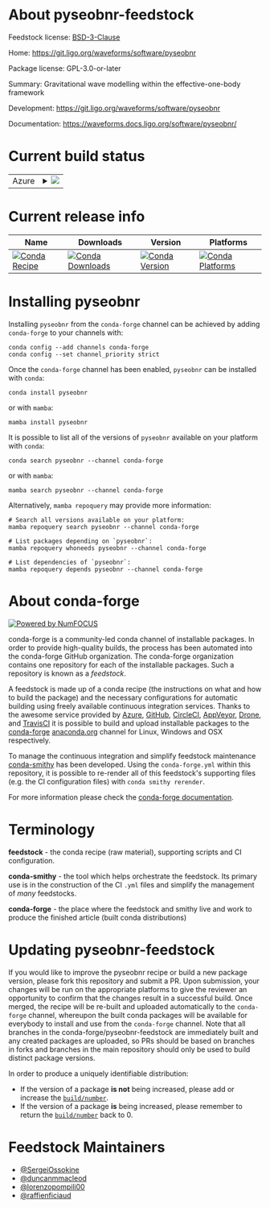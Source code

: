 About pyseobnr-feedstock
========================

Feedstock license: [BSD-3-Clause](https://github.com/conda-forge/pyseobnr-feedstock/blob/main/LICENSE.txt)

Home: https://git.ligo.org/waveforms/software/pyseobnr

Package license: GPL-3.0-or-later

Summary: Gravitational wave modelling within the effective-one-body framework

Development: https://git.ligo.org/waveforms/software/pyseobnr

Documentation: https://waveforms.docs.ligo.org/software/pyseobnr/

Current build status
====================


<table>
    
  <tr>
    <td>Azure</td>
    <td>
      <details>
        <summary>
          <a href="https://dev.azure.com/conda-forge/feedstock-builds/_build/latest?definitionId=19091&branchName=main">
            <img src="https://dev.azure.com/conda-forge/feedstock-builds/_apis/build/status/pyseobnr-feedstock?branchName=main">
          </a>
        </summary>
        <table>
          <thead><tr><th>Variant</th><th>Status</th></tr></thead>
          <tbody><tr>
              <td>linux_64_numpy1.22python3.10.____cpython</td>
              <td>
                <a href="https://dev.azure.com/conda-forge/feedstock-builds/_build/latest?definitionId=19091&branchName=main">
                  <img src="https://dev.azure.com/conda-forge/feedstock-builds/_apis/build/status/pyseobnr-feedstock?branchName=main&jobName=linux&configuration=linux%20linux_64_numpy1.22python3.10.____cpython" alt="variant">
                </a>
              </td>
            </tr><tr>
              <td>linux_64_numpy1.22python3.9.____cpython</td>
              <td>
                <a href="https://dev.azure.com/conda-forge/feedstock-builds/_build/latest?definitionId=19091&branchName=main">
                  <img src="https://dev.azure.com/conda-forge/feedstock-builds/_apis/build/status/pyseobnr-feedstock?branchName=main&jobName=linux&configuration=linux%20linux_64_numpy1.22python3.9.____cpython" alt="variant">
                </a>
              </td>
            </tr><tr>
              <td>linux_64_numpy1.23python3.11.____cpython</td>
              <td>
                <a href="https://dev.azure.com/conda-forge/feedstock-builds/_build/latest?definitionId=19091&branchName=main">
                  <img src="https://dev.azure.com/conda-forge/feedstock-builds/_apis/build/status/pyseobnr-feedstock?branchName=main&jobName=linux&configuration=linux%20linux_64_numpy1.23python3.11.____cpython" alt="variant">
                </a>
              </td>
            </tr><tr>
              <td>linux_64_numpy1.26python3.12.____cpython</td>
              <td>
                <a href="https://dev.azure.com/conda-forge/feedstock-builds/_build/latest?definitionId=19091&branchName=main">
                  <img src="https://dev.azure.com/conda-forge/feedstock-builds/_apis/build/status/pyseobnr-feedstock?branchName=main&jobName=linux&configuration=linux%20linux_64_numpy1.26python3.12.____cpython" alt="variant">
                </a>
              </td>
            </tr><tr>
              <td>osx_64_numpy1.22python3.10.____cpython</td>
              <td>
                <a href="https://dev.azure.com/conda-forge/feedstock-builds/_build/latest?definitionId=19091&branchName=main">
                  <img src="https://dev.azure.com/conda-forge/feedstock-builds/_apis/build/status/pyseobnr-feedstock?branchName=main&jobName=osx&configuration=osx%20osx_64_numpy1.22python3.10.____cpython" alt="variant">
                </a>
              </td>
            </tr><tr>
              <td>osx_64_numpy1.22python3.9.____cpython</td>
              <td>
                <a href="https://dev.azure.com/conda-forge/feedstock-builds/_build/latest?definitionId=19091&branchName=main">
                  <img src="https://dev.azure.com/conda-forge/feedstock-builds/_apis/build/status/pyseobnr-feedstock?branchName=main&jobName=osx&configuration=osx%20osx_64_numpy1.22python3.9.____cpython" alt="variant">
                </a>
              </td>
            </tr><tr>
              <td>osx_64_numpy1.23python3.11.____cpython</td>
              <td>
                <a href="https://dev.azure.com/conda-forge/feedstock-builds/_build/latest?definitionId=19091&branchName=main">
                  <img src="https://dev.azure.com/conda-forge/feedstock-builds/_apis/build/status/pyseobnr-feedstock?branchName=main&jobName=osx&configuration=osx%20osx_64_numpy1.23python3.11.____cpython" alt="variant">
                </a>
              </td>
            </tr><tr>
              <td>osx_64_numpy1.26python3.12.____cpython</td>
              <td>
                <a href="https://dev.azure.com/conda-forge/feedstock-builds/_build/latest?definitionId=19091&branchName=main">
                  <img src="https://dev.azure.com/conda-forge/feedstock-builds/_apis/build/status/pyseobnr-feedstock?branchName=main&jobName=osx&configuration=osx%20osx_64_numpy1.26python3.12.____cpython" alt="variant">
                </a>
              </td>
            </tr><tr>
              <td>osx_arm64_numpy1.22python3.10.____cpython</td>
              <td>
                <a href="https://dev.azure.com/conda-forge/feedstock-builds/_build/latest?definitionId=19091&branchName=main">
                  <img src="https://dev.azure.com/conda-forge/feedstock-builds/_apis/build/status/pyseobnr-feedstock?branchName=main&jobName=osx&configuration=osx%20osx_arm64_numpy1.22python3.10.____cpython" alt="variant">
                </a>
              </td>
            </tr><tr>
              <td>osx_arm64_numpy1.22python3.9.____cpython</td>
              <td>
                <a href="https://dev.azure.com/conda-forge/feedstock-builds/_build/latest?definitionId=19091&branchName=main">
                  <img src="https://dev.azure.com/conda-forge/feedstock-builds/_apis/build/status/pyseobnr-feedstock?branchName=main&jobName=osx&configuration=osx%20osx_arm64_numpy1.22python3.9.____cpython" alt="variant">
                </a>
              </td>
            </tr><tr>
              <td>osx_arm64_numpy1.23python3.11.____cpython</td>
              <td>
                <a href="https://dev.azure.com/conda-forge/feedstock-builds/_build/latest?definitionId=19091&branchName=main">
                  <img src="https://dev.azure.com/conda-forge/feedstock-builds/_apis/build/status/pyseobnr-feedstock?branchName=main&jobName=osx&configuration=osx%20osx_arm64_numpy1.23python3.11.____cpython" alt="variant">
                </a>
              </td>
            </tr><tr>
              <td>osx_arm64_numpy1.26python3.12.____cpython</td>
              <td>
                <a href="https://dev.azure.com/conda-forge/feedstock-builds/_build/latest?definitionId=19091&branchName=main">
                  <img src="https://dev.azure.com/conda-forge/feedstock-builds/_apis/build/status/pyseobnr-feedstock?branchName=main&jobName=osx&configuration=osx%20osx_arm64_numpy1.26python3.12.____cpython" alt="variant">
                </a>
              </td>
            </tr>
          </tbody>
        </table>
      </details>
    </td>
  </tr>
</table>

Current release info
====================

| Name | Downloads | Version | Platforms |
| --- | --- | --- | --- |
| [![Conda Recipe](https://img.shields.io/badge/recipe-pyseobnr-green.svg)](https://anaconda.org/conda-forge/pyseobnr) | [![Conda Downloads](https://img.shields.io/conda/dn/conda-forge/pyseobnr.svg)](https://anaconda.org/conda-forge/pyseobnr) | [![Conda Version](https://img.shields.io/conda/vn/conda-forge/pyseobnr.svg)](https://anaconda.org/conda-forge/pyseobnr) | [![Conda Platforms](https://img.shields.io/conda/pn/conda-forge/pyseobnr.svg)](https://anaconda.org/conda-forge/pyseobnr) |

Installing pyseobnr
===================

Installing `pyseobnr` from the `conda-forge` channel can be achieved by adding `conda-forge` to your channels with:

```
conda config --add channels conda-forge
conda config --set channel_priority strict
```

Once the `conda-forge` channel has been enabled, `pyseobnr` can be installed with `conda`:

```
conda install pyseobnr
```

or with `mamba`:

```
mamba install pyseobnr
```

It is possible to list all of the versions of `pyseobnr` available on your platform with `conda`:

```
conda search pyseobnr --channel conda-forge
```

or with `mamba`:

```
mamba search pyseobnr --channel conda-forge
```

Alternatively, `mamba repoquery` may provide more information:

```
# Search all versions available on your platform:
mamba repoquery search pyseobnr --channel conda-forge

# List packages depending on `pyseobnr`:
mamba repoquery whoneeds pyseobnr --channel conda-forge

# List dependencies of `pyseobnr`:
mamba repoquery depends pyseobnr --channel conda-forge
```


About conda-forge
=================

[![Powered by
NumFOCUS](https://img.shields.io/badge/powered%20by-NumFOCUS-orange.svg?style=flat&colorA=E1523D&colorB=007D8A)](https://numfocus.org)

conda-forge is a community-led conda channel of installable packages.
In order to provide high-quality builds, the process has been automated into the
conda-forge GitHub organization. The conda-forge organization contains one repository
for each of the installable packages. Such a repository is known as a *feedstock*.

A feedstock is made up of a conda recipe (the instructions on what and how to build
the package) and the necessary configurations for automatic building using freely
available continuous integration services. Thanks to the awesome service provided by
[Azure](https://azure.microsoft.com/en-us/services/devops/), [GitHub](https://github.com/),
[CircleCI](https://circleci.com/), [AppVeyor](https://www.appveyor.com/),
[Drone](https://cloud.drone.io/welcome), and [TravisCI](https://travis-ci.com/)
it is possible to build and upload installable packages to the
[conda-forge](https://anaconda.org/conda-forge) [anaconda.org](https://anaconda.org/)
channel for Linux, Windows and OSX respectively.

To manage the continuous integration and simplify feedstock maintenance
[conda-smithy](https://github.com/conda-forge/conda-smithy) has been developed.
Using the ``conda-forge.yml`` within this repository, it is possible to re-render all of
this feedstock's supporting files (e.g. the CI configuration files) with ``conda smithy rerender``.

For more information please check the [conda-forge documentation](https://conda-forge.org/docs/).

Terminology
===========

**feedstock** - the conda recipe (raw material), supporting scripts and CI configuration.

**conda-smithy** - the tool which helps orchestrate the feedstock.
                   Its primary use is in the construction of the CI ``.yml`` files
                   and simplify the management of *many* feedstocks.

**conda-forge** - the place where the feedstock and smithy live and work to
                  produce the finished article (built conda distributions)


Updating pyseobnr-feedstock
===========================

If you would like to improve the pyseobnr recipe or build a new
package version, please fork this repository and submit a PR. Upon submission,
your changes will be run on the appropriate platforms to give the reviewer an
opportunity to confirm that the changes result in a successful build. Once
merged, the recipe will be re-built and uploaded automatically to the
`conda-forge` channel, whereupon the built conda packages will be available for
everybody to install and use from the `conda-forge` channel.
Note that all branches in the conda-forge/pyseobnr-feedstock are
immediately built and any created packages are uploaded, so PRs should be based
on branches in forks and branches in the main repository should only be used to
build distinct package versions.

In order to produce a uniquely identifiable distribution:
 * If the version of a package **is not** being increased, please add or increase
   the [``build/number``](https://docs.conda.io/projects/conda-build/en/latest/resources/define-metadata.html#build-number-and-string).
 * If the version of a package **is** being increased, please remember to return
   the [``build/number``](https://docs.conda.io/projects/conda-build/en/latest/resources/define-metadata.html#build-number-and-string)
   back to 0.

Feedstock Maintainers
=====================

* [@SergeiOssokine](https://github.com/SergeiOssokine/)
* [@duncanmmacleod](https://github.com/duncanmmacleod/)
* [@lorenzopompili00](https://github.com/lorenzopompili00/)
* [@raffienficiaud](https://github.com/raffienficiaud/)

